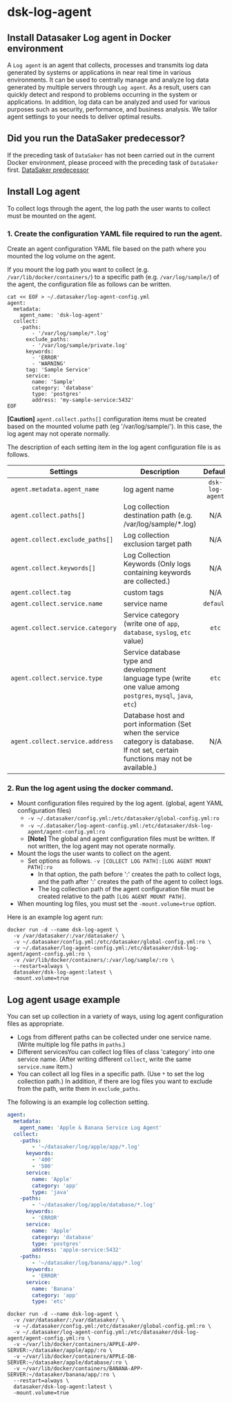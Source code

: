 # dsk-log-agent

## Install Datasaker Log agent in Docker environment

A `Log agent` is an agent that collects, processes and transmits log data generated by systems or applications in near real time in various environments. It can be used to centrally manage and analyze log data generated by multiple servers through `Log agent`. As a result, users can quickly detect and respond to problems occurring in the system or applications. In addition, log data can be analyzed and used for various purposes such as security, performance, and business analysis. We tailor agent settings to your needs to deliver optimal results.

## Did you run the DataSaker predecessor?

If the preceding task of `DataSaker` has not been carried out in the current Docker environment, please proceed with the preceding task of `DataSaker` first. [DataSaker predecessor](dsk-log-agent/en/$%7BPREPARATION\_MANUAL\_KR%7D/)

## Install Log agent

To collect logs through the agent, the log path the user wants to collect must be mounted on the agent.

### 1. Create the configuration YAML file required to run the agent.

Create an agent configuration YAML file based on the path where you mounted the log volume on the agent.

If you mount the log path you want to collect (e.g. `/var/lib/docker/containers/`) to a specific path (e.g. `/var/log/sample/`) of the agent, the configuration file as follows can be written.

```shell
cat << EOF > ~/.datasaker/log-agent-config.yml
agent:
  metadata:
    agent_name: 'dsk-log-agent'
  collect:
    -paths:
        - '/var/log/sample/*.log'
      exclude_paths:
        - '/var/log/sample/private.log'
      keywords:
        - 'ERROR'
        - 'WARNING'
      tag: 'Sample Service'
      service:
        name: 'Sample'
        category: 'database'
        type: 'postgres'
        address: 'my-sample-service:5432'
EOF
```

**\[Caution]** `agent.collect.paths[]` configuration items must be created based on the mounted volume path (eg '/var/log/sample/'). In this case, the log agent may not operate normally.

The description of each setting item in the log agent configuration file is as follows.

| **Settings** | **Description** | **Default** | **Necessary** |
| -------------------------------- | --------------------------------------------------------------------------------------- | :-------------: | :----------: |
| `agent.metadata.agent_name` | log agent name | `dsk-log-agent` | |
| `agent.collect.paths[]` | Log collection destination path (e.g. /var/log/sample/\*.log) | N/A | **✓** |
| `agent.collect.exclude_paths[]` | Log collection exclusion target path | N/A | |
| `agent.collect.keywords[]` | Log Collection Keywords (Only logs containing keywords are collected.) | N/A | |
| `agent.collect.tag` | custom tags | N/A | |
| `agent.collect.service.name` | service name | `default` | |
| `agent.collect.service.category` | Service category (write one of `app`, `database`, `syslog`, `etc` value) | `etc` | |
| `agent.collect.service.type` | Service database type and development language type (write one value among `postgres`, `mysql`, `java`, `etc`) | `etc` | |
| `agent.collect.service.address` | Database host and port information (Set when the service category is database. If not set, certain functions may not be available.) | N/A | ⚠️ |

### 2. Run the log agent using the docker command.

* Mount configuration files required by the log agent. (global, agent YAML configuration files)
  * `-v ~/.datasaker/config.yml:/etc/datasaker/global-config.yml:ro`
  * `-v ~/.datasaker/log-agent-config.yml:/etc/datasaker/dsk-log-agent/agent-config.yml:ro`
  * **\[Note]** The global and agent configuration files must be written. If not written, the log agent may not operate normally.
* Mount the logs the user wants to collect on the agent.
  * Set options as follows. `-v [COLLECT LOG PATH]:[LOG AGENT MOUNT PATH]:ro`
    * In that option, the path before ':' creates the path to collect logs, and the path after ':' creates the path of the agent to collect logs.
    * The log collection path of the agent configuration file must be created relative to the path `[LOG AGENT MOUNT PATH]`.
* When mounting log files, you must set the `-mount.volume=true` option.

Here is an example log agent run:

```shell
docker run -d --name dsk-log-agent \
  -v /var/datasaker/:/var/datasaker/ \
  -v ~/.datasaker/config.yml:/etc/datasaker/global-config.yml:ro \
  -v ~/.datasaker/log-agent-config.yml:/etc/datasaker/dsk-log-agent/agent-config.yml:ro \
  -v /var/lib/docker/containers/:/var/log/sample/:ro \
  --restart=always \
  datasaker/dsk-log-agent:latest \
  -mount.volume=true
```

## Log agent usage example

You can set up collection in a variety of ways, using log agent configuration files as appropriate.

* Logs from different paths can be collected under one service name. (Write multiple log file paths in `paths`.)
* Different servicesYou can collect log files of class 'category' into one service name. (After writing different `collect`, write the same `service.name` item.)
* You can collect all log files in a specific path. (Use `*` to set the log collection path.) In addition, if there are log files you want to exclude from the path, write them in `exclude_paths`.

The following is an example log collection setting.

```yaml
agent:
  metadata:
    agent_name: 'Apple & Banana Service Log Agent'
  collect:
    -paths:
        - '~/datasaker/log/apple/app/*.log'
      keywords:
        - '400'
        - '500'
      service:
        name: 'Apple'
        category: 'app'
        type: 'java'
    -paths:
        - '~/datasaker/log/apple/database/*.log'
      keywords:
        - 'ERROR'
      service:
        name: 'Apple'
        category: 'database'
        type: 'postgres'
        address: 'apple-service:5432'
    -paths:
        - '~/datasaker/log/banana/app/*.log'
      keywords:
        - 'ERROR'
      service:
        name: 'Banana'
        category: 'app'
        type: 'etc'
```

```shell
docker run -d --name dsk-log-agent \
  -v /var/datasaker/:/var/datasaker/ \
  -v ~/.datasaker/config.yml:/etc/datasaker/global-config.yml:ro \
  -v ~/.datasaker/log-agent-config.yml:/etc/datasaker/dsk-log-agent/agent-config.yml:ro \
  -v ~/var/lib/docker/containers/APPLE-APP-SERVER:~/datasaker/apple/app/:ro \
  -v ~/var/lib/docker/containers/APPLE-DB-SERVER:~/datasaker/apple/database/:ro \
  -v ~/var/lib/docker/containers/BANANA-APP-SERVER:~/datasaker/banana/app/:ro \
  --restart=always \
  datasaker/dsk-log-agent:latest \
  -mount.volume=true
```